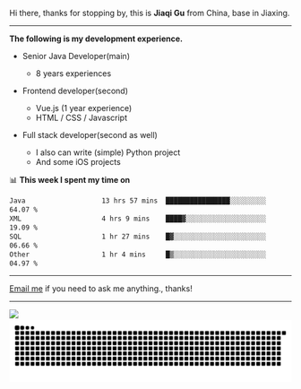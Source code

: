 Hi there, thanks for stopping by, this is **Jiaqi Gu** from China, base in Jiaxing.

---

**The following is my development experience.**

- Senior Java Developer(main)
  - 8 years experiences

- Frontend developer(second)
  - Vue.js (1 year experience)
  - HTML / CSS / Javascript
  
- Full stack developer(second as well)
  - I also can write (simple) Python project
  - And some iOS projects

📊 **This week I spent my time on**
<!--START_SECTION:waka-->

```text
Java                   13 hrs 57 mins  ████████████████░░░░░░░░░   64.07 %
XML                    4 hrs 9 mins    ████▓░░░░░░░░░░░░░░░░░░░░   19.09 %
SQL                    1 hr 27 mins    █▓░░░░░░░░░░░░░░░░░░░░░░░   06.66 %
Other                  1 hr 4 mins     █▒░░░░░░░░░░░░░░░░░░░░░░░   04.97 %
```

<!--END_SECTION:waka-->

---

[Email me](mailto:htk2klwgr@mozmail.com?subject=Hiring_from_GitHub) if you need to ask me anything., thanks!

---

![]( https://visitor-badge.glitch.me/badge?page_id=githubgujiaqi)
![]( https://github.com/droid-Q/droid-Q/raw/output/github-contribution-grid-snake.svg#gh-dark-mode-only)
